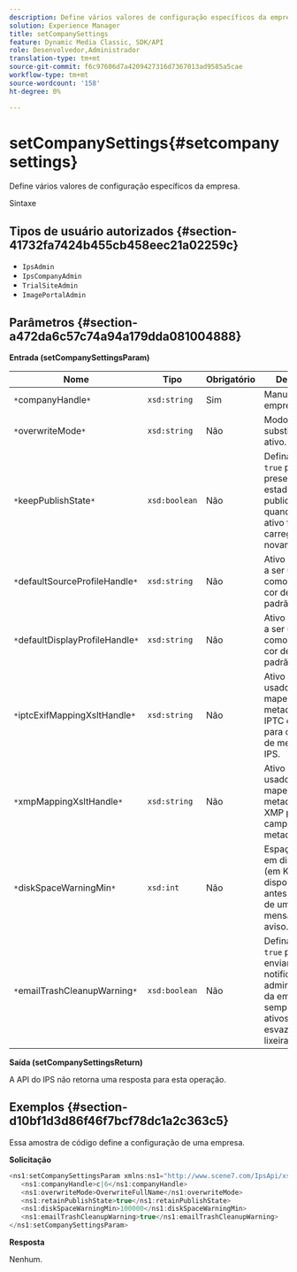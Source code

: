 ```yaml
---
description: Define vários valores de configuração específicos da empresa.
solution: Experience Manager
title: setCompanySettings
feature: Dynamic Media Classic, SDK/API
role: Desenvolvedor,Administrador
translation-type: tm+mt
source-git-commit: f6c97606d7a4209427316d7367013ad9585a5cae
workflow-type: tm+mt
source-wordcount: '158'
ht-degree: 0%

---
```



# setCompanySettings{#setcompanysettings}

Define vários valores de configuração específicos da empresa.

Sintaxe

## Tipos de usuário autorizados {#section-41732fa7424b455cb458eec21a02259c}

* `IpsAdmin`
* `IpsCompanyAdmin`
* `TrialSiteAdmin`
* `ImagePortalAdmin`

## Parâmetros {#section-a472da6c57c74a94a179dda081004888}

**Entrada (setCompanySettingsParam)**

| Nome | Tipo | Obrigatório | Descrição |
|---|---|---|---|
| `*`companyHandle`*` | `xsd:string` | Sim | Manuseio da empresa. |
| `*`overwriteMode`*` | `xsd:string` | Não | Modo de substituição de ativo. |
| `*`keepPublishState`*` | `xsd:boolean` | Não | Defina como `true` para preservar o estado de publicação quando um ativo for carregado novamente. |
| `*`defaultSourceProfileHandle`*` | `xsd:string` | Não | Ativo IccProfile a ser usado como perfil de cor de origem padrão. |
| `*`defaultDisplayProfileHandle`*` | `xsd:string` | Não | Ativo IccProfile a ser usado como perfil de cor de exibição padrão. |
| `*`iptcExifMappingXsltHandle`*` | `xsd:string` | Não | Ativo XSL usado para mapear metadados IPTC e EXIF para campos de metadados IPS. |
| `*`xmpMappingXsltHandle`*` | `xsd:string` | Não | Ativo XSL usado para mapear metadados XMP para campos de metadados IPS. |
| `*`diskSpaceWarningMin`*` | `xsd:int` | Não | Espaço mínimo em disco livre (em KB) disponível antes do envio de uma mensagem de aviso. |
| `*`emailTrashCleanupWarning`*` | `xsd:boolean` | Não | Defina como `true` para enviar uma notificação aos administradores da empresa sempre que os ativos forem esvaziados da lixeira. |

**Saída (setCompanySettingsReturn)**

A API do IPS não retorna uma resposta para esta operação.

## Exemplos {#section-d10bf1d3d86f46f7bcf78dc1a2c363c5}

Essa amostra de código define a configuração de uma empresa.

**Solicitação**

```java
<ns1:setCompanySettingsParam xmlns:ns1="http://www.scene7.com/IpsApi/xsd/2008-01-15">
   <ns1:companyHandle>c|6</ns1:companyHandle>
   <ns1:overwriteMode>OverwriteFullName</ns1:overwriteMode>
   <ns1:retainPublishState>true</ns1:retainPublishState>
   <ns1:diskSpaceWarningMin>100000</ns1:diskSpaceWarningMin>
   <ns1:emailTrashCleanupWarning>true</ns1:emailTrashCleanupWarning>
</ns1:setCompanySettingsParam>
```

**Resposta**

Nenhum.
